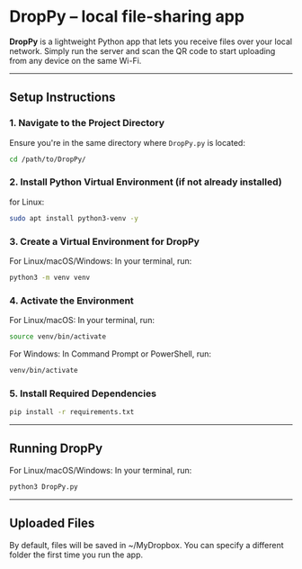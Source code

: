 # DropPy – local file-sharing app

**DropPy** is a lightweight Python app that lets you receive files over your local network. Simply run the server and scan the QR code to start uploading from any device on the same Wi-Fi.

---

## Setup Instructions

### 1. Navigate to the Project Directory

Ensure you're in the same directory where `DropPy.py` is located:

```bash
cd /path/to/DropPy/
```

### 2. Install Python Virtual Environment (if not already installed)

for Linux:

```bash
sudo apt install python3-venv -y
```

### 3. Create a Virtual Environment for DropPy

For Linux/macOS/Windows:
In your terminal, run:

```bash
python3 -m venv venv
```

### 4. Activate the Environment

For Linux/macOS:
In your terminal, run:

```bash
source venv/bin/activate
```

For Windows:
In Command Prompt or PowerShell, run:

```cmd
venv/bin/activate
```

### 5. Install Required Dependencies

```bash
pip install -r requirements.txt
```

---

## Running DropPy

For Linux/macOS/Windows:
In your terminal, run:

```bash
python3 DropPy.py
```

---

## Uploaded Files

By default, files will be saved in ~/MyDropbox. You can specify a different folder the first time you run the app.
